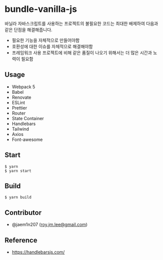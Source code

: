 # bundle-vanilla-js

바닐라 자바스크립트를 사용하는 프로젝트의 불필요한 코드는 최대한 배제하여 다음과 같은 단점을 해결해줍니다. 
- 필요한 기능을 자체적으로 만들어야함
- 호환성에 대한 이슈를 자체적으로 해결해야함
- 프레임워크 사용 프로젝트에 비해 같은 품질이 나오기 위해서는 더 많은 시간과 노력이 필요함

## Usage

- Webpack 5
- Babel
- Renovate
- ESLint
- Prettier
- Router
- State Container
- Handlebars
- Tailwind
- Axios
- Font-awesome

## Start

```
$ yarn
$ yarn start
```

## Build

```
$ yarn build
```

## Contributor

- @jaem1n207 (<roy.jm.lee@gmail.com>)

## Reference

- https://handlebarsjs.com/
